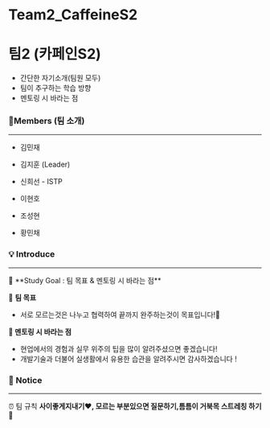 # Team2_CaffeineS2

# 팀2 (카페인S2)

- 간단한 자기소개(팀원 모두)
- 팀이 추구하는 학습 방향
- 멘토링 시 바라는 점


### 💜Members (팀 소개)

---

- 김민재
    
- 김지훈 (Leader)
    
- 신희선 - ISTP

- 이현호
    
- 조성현
    
- 황민채


### 💡 Introduce

---

<aside>
🎯 **Study Goal : 팀 목표 & 멘토링 시 바라는 점**

</aside>

🧷 **팀 목표**

- 서로 모르는것은 나누고 협력하여 끝까지 완주하는것이 목표입니다!🥰
    
    

**🧷 멘토링 시 바라는 점**

- 현업에서의 경험과 실무 위주의 팁을 많이 알려주셨으면 좋겠습니다!
- 개발기술과 더불어 실생활에서 유용한 습관을 알려주시면 감사하겠습니다 !


### 📌 Notice

---

<aside>
    
⏰ 팀 규칙
**사이좋게지내기❤︎, 모르는 부분있으면 질문하기,틈틈이 거북목 스트레칭 하기🙆**
